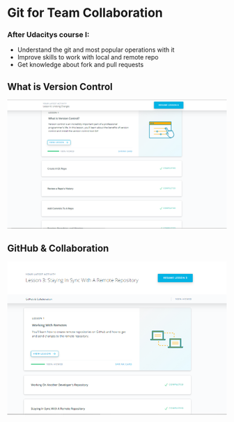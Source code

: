 # Git for Team Collaboration

### After Udacitys course I:

- Understand the git and most popular operations with it
- Improve skills to work with local and remote repo
- Get knowledge about fork and pull requests

## What is Version Control

![task_git_collaboration](Screenshot_2.png)

## GitHub & Collaboration

![task_git_collaboration](Screenshot_3.png)
